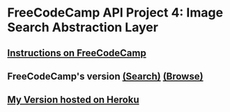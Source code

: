 # FreeCodeCamp API Project 4: Image Search Abstraction Layer

## [Instructions on FreeCodeCamp](https://www.freecodecamp.org/challenges/image-search-abstraction-layer)

## FreeCodeCamp's version [(Search)](https://cryptic-ridge-9197.herokuapp.com/api/imagesearch/lolcats%20funny?offset=10) [(Browse)](https://cryptic-ridge-9197.herokuapp.com/api/latest/imagesearch/)

## [My Version hosted on Heroku](https://afternoon-temple-48254.herokuapp.com/)
